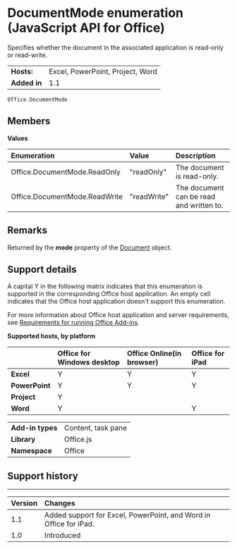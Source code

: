 
# DocumentMode enumeration (JavaScript API for Office)
Specifies whether the document in the associated application is read-only or read-write. 

|||
|:-----|:-----|
|**Hosts:**|Excel, PowerPoint, Project, Word|
|**Added in**|1.1|

```
Office.DocumentMode
```


## Members


**Values**


|**Enumeration**|**Value**|**Description**|
|:-----|:-----|:-----|
|Office.DocumentMode.ReadOnly|"readOnly"|The document is read-only.|
|Office.DocumentMode.ReadWrite|"readWrite"|The document can be read and written to.|

## Remarks

Returned by the  **mode** property of the [Document](../../reference/shared/document.md) object.


## Support details


A capital Y in the following matrix indicates that this enumeration is supported in the corresponding Office host application. An empty cell indicates that the Office host application doesn't support this enumeration.

For more information about Office host application and server requirements, see [Requirements for running Office Add-ins](http://msdn.microsoft.com/library/67340567-bb9a-498c-96d3-3f52f28c16bc%28Office.15%29.aspx).


**Supported hosts, by platform**


||**Office for Windows desktop**|**Office Online(in browser)**|**Office for iPad**|
|:-----|:-----|:-----|:-----|
|**Excel**|Y|Y|Y|
|**PowerPoint**|Y|Y|Y|
|**Project**|Y|||
|**Word**|Y||Y|

|||
|:-----|:-----|
|**Add-in types**|Content, task pane|
|**Library**|Office.js|
|**Namespace**|Office|

## Support history



****


|**Version**|**Changes**|
|:-----|:-----|
|1.1|Added support for Excel, PowerPoint, and Word in Office for iPad.|
|1.0|Introduced|

